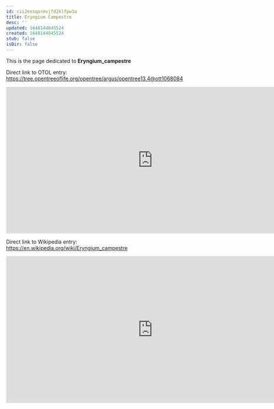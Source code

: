 ```yaml
---
id: cii2exsqormvjfd2klfpw3a
title: Eryngium Campestre
desc: ''
updated: 1648144045524
created: 1648144045524
stub: false
isDir: false
---
```

This is the page dedicated to **Eryngium_campestre**


Direct link to OTOL entry: https://tree.opentreeoflife.org/opentree/argus/opentree13.4@ott1068084



<html>
    <body>
    <iframe src="https://tree.opentreeoflife.org/opentree/argus/opentree13.4@ott1068084"
    width="800" height="400" frameborder="0" allowfullscreen> </iframe>
    </body>
</html>
    


Direct link to Wikipedia entry: https://en.wikipedia.org/wiki/Eryngium_campestre



<html>
    <body>
    <iframe src="https://en.wikipedia.org/wiki/Eryngium_campestre"
    width="800" height="400" frameborder="0" allowfullscreen> </iframe>
    </body>
</html>
    
